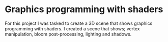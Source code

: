 # Graphics programming with shaders
For this project I was tasked to create a 3D scene that shows graphics programming with shaders. 
I created a scene that shows; vertex manipulation, bloom post-processing, lighting and shadows. 
